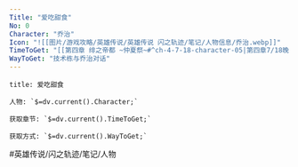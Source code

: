 ```yaml
---
Title: "爱吃甜食"
No: 0
Character: "乔治"
Icon: "![[图片/游戏攻略/英雄传说/英雄传说 闪之轨迹/笔记/人物信息/乔治.webp]]"
TimeToGet: "[[第四章 绯之帝都 ~仲夏祭~#^ch-4-7-18-character-05|第四章7/18晚]]"
WayToGet: "技术栋与乔治对话"
---
```

```ad-note
title: 爱吃甜食

人物: `$=dv.current().Character;`

获取章节: `$=dv.current().TimeToGet;`

获取方式: `$=dv.current().WayToGet;`

```

#英雄传说/闪之轨迹/笔记/人物